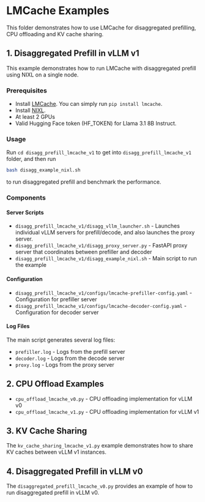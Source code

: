# LMCache Examples

This folder demonstrates how to use LMCache for disaggregated prefilling, CPU offloading and KV cache sharing.

## 1. Disaggregated Prefill in vLLM v1

This example demonstrates how to run LMCache with disaggregated prefill using NIXL on a single node.

### Prerequisites

- Install [LMCache](https://github.com/LMCache/LMCache). You can simply run `pip install lmcache`.
- Install [NIXL](https://github.com/ai-dynamo/nixl).
- At least 2 GPUs
- Valid Hugging Face token (HF_TOKEN) for Llama 3.1 8B Instruct.

### Usage

Run
`cd disagg_prefill_lmcache_v1`
to get into `disagg_prefill_lmcache_v1` folder, and then run

```bash
bash disagg_example_nixl.sh
```

to run disaggregated prefill and benchmark the performance.

### Components

#### Server Scripts
- `disagg_prefill_lmcache_v1/disagg_vllm_launcher.sh` - Launches individual vLLM servers for prefill/decode, and also launches the proxy server.
- `disagg_prefill_lmcache_v1/disagg_proxy_server.py` - FastAPI proxy server that coordinates between prefiller and decoder
- `disagg_prefill_lmcache_v1/disagg_example_nixl.sh` - Main script to run the example

#### Configuration
- `disagg_prefill_lmcache_v1/configs/lmcache-prefiller-config.yaml` - Configuration for prefiller server
- `disagg_prefill_lmcache_v1/configs/lmcache-decoder-config.yaml` - Configuration for decoder server

#### Log Files
The main script generates several log files:
- `prefiller.log` - Logs from the prefill server
- `decoder.log` - Logs from the decode server
- `proxy.log` - Logs from the proxy server

## 2. CPU Offload Examples

- `cpu_offload_lmcache_v0.py` - CPU offloading implementation for vLLM v0
- `cpu_offload_lmcache_v1.py` - CPU offloading implementation for vLLM v1

## 3. KV Cache Sharing

The `kv_cache_sharing_lmcache_v1.py` example demonstrates how to share KV caches between vLLM v1 instances.

## 4. Disaggregated Prefill in vLLM v0

The `disaggregated_prefill_lmcache_v0.py` provides an example of how to run disaggregated prefill in vLLM v0.
